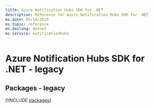 ```yaml
---
title: Azure Notification Hubs SDK for .NET
description: Reference for Azure Notification Hubs SDK for .NET
ms.date: 05/14/2024
ms.topic: reference
ms.devlang: dotnet
ms.service: notificationhubs
---
```

# Azure Notification Hubs SDK for .NET - legacy
## Packages - legacy
[!INCLUDE [packages](notification-hubs-index.md)]